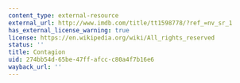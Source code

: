 ```yaml
---
content_type: external-resource
external_url: http://www.imdb.com/title/tt1598778/?ref_=nv_sr_1
has_external_license_warning: true
license: https://en.wikipedia.org/wiki/All_rights_reserved
status: ''
title: Contagion
uid: 274bb54d-65be-47ff-afcc-c80a4f7b16e6
wayback_url: ''
---
```

